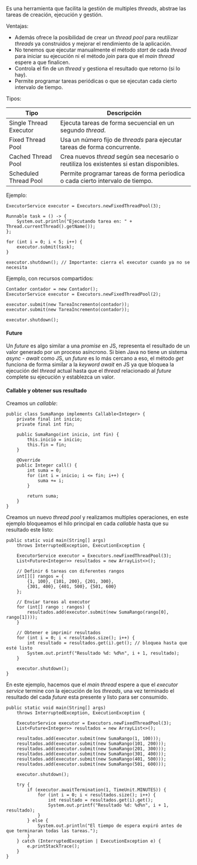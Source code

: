 Es una herramienta que facilita la gestión de multiples *threads*, abstrae las tareas de creación, ejecución y gestión.

Ventajas:

- Además ofrece la posibilidad de crear un *thread pool* para reutilizar *threads* ya construidos y mejorar el rendimiento de la aplicación.
- No tenemos que ejecutar manualmente el método *start* de cada *thread* para iniciar su ejecución ni el método *join* para que el *main thread* espere a que finalicen.
- Controla el fin de un *thread* y gestiona el resultado que retorno (si lo hay).
- Permite programar tareas periódicas o que se ejecutan cada cierto intervalo de tiempo.

Tipos:

| Tipo                   | Descripción                                                                               |
| ---------------------- | ----------------------------------------------------------------------------------------- |
| Single Thread Executor | Ejecuta tareas de forma secuencial en un segundo *thread*.                                |
| Fixed Thread Pool      | Usa un número fijo de *threads* para ejecutar tareas de forma concurrente.                |
| Cached Thread Pool     | Crea nuevos *thread* según sea necesario o reutiliza los existentes si estan disponibles. |
| Scheduled Thread Pool  | Permite programar tareas de forma periodica o cada cierto intervalo de tiempo.            |

Ejemplo:

```
ExecutorService executor = Executors.newFixedThreadPool(3);

Runnable task = () -> {
    System.out.println("Ejecutando tarea en: " + Thread.currentThread().getName());
};

for (int i = 0; i < 5; i++) {
    executor.submit(task);
}

executor.shutdown(); // Importante: cierra el executor cuando ya no se necesita
```

Ejemplo, con recursos compartidos:

```
Contador contador = new Contador();
ExecutorService executor = Executors.newFixedThreadPool(2);

executor.submit(new TareaIncremento(contador));
executor.submit(new TareaIncremento(contador));

executor.shutdown();
```
#### Future

Un *future* es algo similar a una *promise* en JS, representa el resultado de un valor generado por un proceso asíncrono. Si bien Java no tiene un sistema *async - await* como JS, un *future* es lo más cercano a eso, el método *get* funciona de forma similar a la *keyword await* en JS ya que bloquea la ejecución del *thread* actual hasta que el *thread* relacionado al *future* complete su ejecución y establezca un valor.
#### Callable y obtener sus resultado

Creamos un *callable*:

```
public class SumaRango implements Callable<Integer> {
    private final int inicio;
    private final int fin;

    public SumaRango(int inicio, int fin) {
        this.inicio = inicio;
        this.fin = fin;
    }

    @Override
    public Integer call() {
        int suma = 0;
        for (int i = inicio; i <= fin; i++) {
            suma += i;
        }
        
        return suma;
    }
}
```

Creamos un nuevo *thread pool* y realizamos multiples operaciones, en este ejemplo bloqueamos el hilo principal en cada *callable* hasta que su resultado este listo:

```
public static void main(String[] args) 
	throws InterruptedException, ExecutionException {
        
    ExecutorService executor = Executors.newFixedThreadPool(3);
    List<Future<Integer>> resultados = new ArrayList<>();

    // Definir 6 tareas con diferentes rangos
    int[][] rangos = {
        {1, 100}, {101, 200}, {201, 300},
        {301, 400}, {401, 500}, {501, 600}
    };

    // Enviar tareas al executor
    for (int[] rango : rangos) {
        resultados.add(executor.submit(new SumaRango(rango[0], rango[1])));
    }

    // Obtener e imprimir resultados
    for (int i = 0; i < resultados.size(); i++) {
        int resultado = resultados.get(i).get(); // bloquea hasta que esté listo
        System.out.printf("Resultado %d: %d%n", i + 1, resultado);
    }

    executor.shutdown();
}
```

En este ejemplo, hacemos que el *main thread* espere a que el *executor service* termine con la ejecución de los *threads*, una vez terminado el resultado del cada *future* esta presente y listo para ser consumido.

```
public static void main(String[] args) 
	throws InterruptedException, ExecutionException {
        
    ExecutorService executor = Executors.newFixedThreadPool(3);
    List<Future<Integer>> resultados = new ArrayList<>();

    resultados.add(executor.submit(new SumaRango(1, 100)));
	resultados.add(executor.submit(new SumaRango(101, 200)));
	resultados.add(executor.submit(new SumaRango(201, 300)));
	resultados.add(executor.submit(new SumaRango(301, 400)));
	resultados.add(executor.submit(new SumaRango(401, 500)));
	resultados.add(executor.submit(new SumaRango(501, 600)));

    executor.shutdown();

	try {
        if (executor.awaitTermination(1, TimeUnit.MINUTES)) {
            for (int i = 0; i < resultados.size(); i++) {
                int resultado = resultados.get(i).get();
                System.out.printf("Resultado %d: %d%n", i + 1, resultado);
            }
        } else {
            System.out.println("El tiempo de espera expiró antes de que terminaran todas las tareas.");
        }
    } catch (InterruptedException | ExecutionException e) {
        e.printStackTrace();
    }
}
```

